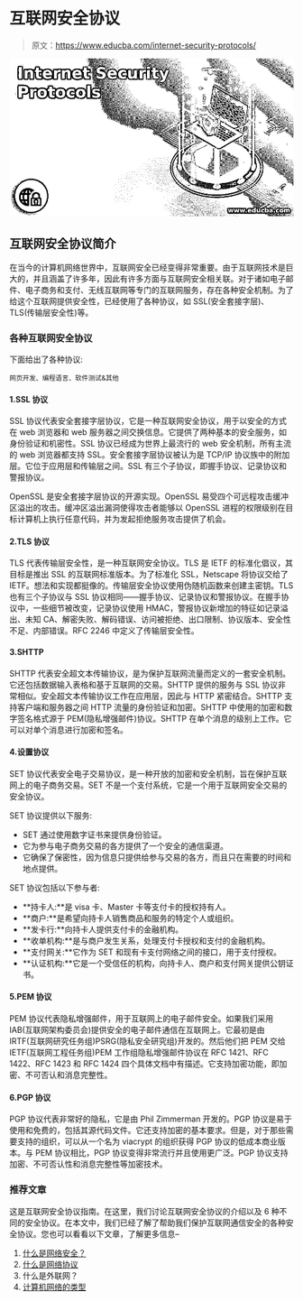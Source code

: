 # 互联网安全协议

> 原文：<https://www.educba.com/internet-security-protocols/>

![Internet Security Protocols](img/e320597b67ff0926b75d05e7ebf4849b.png)



## 互联网安全协议简介

在当今的计算机网络世界中，互联网安全已经变得非常重要。由于互联网技术是巨大的，并且涵盖了许多年，因此有许多方面与互联网安全相关联。对于诸如电子邮件、电子商务和支付、无线互联网等专门的互联网服务，存在各种安全机制。为了给这个互联网提供安全性，已经使用了各种协议，如 SSL(安全套接字层)、TLS(传输层安全性)等。

### 各种互联网安全协议

下面给出了各种协议:

<small>网页开发、编程语言、软件测试&其他</small>

#### 1.SSL 协议

SSL 协议代表安全套接字层协议，它是一种互联网安全协议，用于以安全的方式在 web 浏览器和 web 服务器之间交换信息。它提供了两种基本的安全服务，如身份验证和机密性。SSL 协议已经成为世界上最流行的 web 安全机制，所有主流的 web 浏览器都支持 SSL。安全套接字层协议被认为是 TCP/IP 协议族中的附加层。它位于应用层和传输层之间。SSL 有三个子协议，即握手协议、记录协议和警报协议。

OpenSSL 是安全套接字层协议的开源实现。OpenSSL 易受四个可远程攻击缓冲区溢出的攻击。缓冲区溢出漏洞使得攻击者能够以 OpenSSL 进程的权限级别在目标计算机上执行任意代码，并为发起拒绝服务攻击提供了机会。

#### 2.TLS 协议

TLS 代表传输层安全性，是一种互联网安全协议。TLS 是 IETF 的标准化倡议，其目标是推出 SSL 的互联网标准版本。为了标准化 SSL，Netscape 将协议交给了 IETF。想法和实现都挺像的。传输层安全协议使用伪随机函数来创建主密钥。TLS 也有三个子协议与 SSL 协议相同——握手协议、记录协议和警报协议。在握手协议中，一些细节被改变，记录协议使用 HMAC，警报协议新增加的特征如记录溢出、未知 CA、解密失败、解码错误、访问被拒绝、出口限制、协议版本、安全性不足、内部错误。RFC 2246 中定义了传输层安全性。

#### 3.SHTTP

SHTTP 代表安全超文本传输协议，是为保护互联网流量而定义的一套安全机制。它还包括数据输入表格和基于互联网的交易。SHTTP 提供的服务与 SSL 协议非常相似。安全超文本传输协议工作在应用层，因此与 HTTP 紧密结合。SHTTP 支持客户端和服务器之间 HTTP 流量的身份验证和加密。SHTTP 中使用的加密和数字签名格式源于 PEM(隐私增强邮件)协议。SHTTP 在单个消息的级别上工作。它可以对单个消息进行加密和签名。

#### 4.设置协议

SET 协议代表安全电子交易协议，是一种开放的加密和安全机制，旨在保护互联网上的电子商务交易。SET 不是一个支付系统，它是一个用于互联网安全交易的安全协议。

SET 协议提供以下服务:

*   SET 通过使用数字证书来提供身份验证。
*   它为参与电子商务交易的各方提供了一个安全的通信渠道。
*   它确保了保密性，因为信息只提供给参与交易的各方，而且只在需要的时间和地点提供。

SET 协议包括以下参与者:

*   **持卡人:**是 visa 卡、Master 卡等支付卡的授权持有人。
*   **商户:**是希望向持卡人销售商品和服务的特定个人或组织。
*   **发卡行:**向持卡人提供支付卡的金融机构。
*   **收单机构:**是与商户发生关系，处理支付卡授权和支付的金融机构。
*   **支付网关:**它作为 SET 和现有卡支付网络之间的接口，用于支付授权。
*   **认证机构:**它是一个受信任的机构，向持卡人、商户和支付网关提供公钥证书。

#### 5.PEM 协议

PEM 协议代表隐私增强邮件，用于互联网上的电子邮件安全。如果我们采用 IAB(互联网架构委员会)提供安全的电子邮件通信在互联网上。它最初是由 IRTF(互联网研究任务组)PSRG(隐私安全研究组)开发的。然后他们把 PEM 交给 IETF(互联网工程任务组)PEM 工作组隐私增强邮件协议在 RFC 1421、RFC 1422、RFC 1423 和 RFC 1424 四个具体文档中有描述。它支持加密功能，即加密、不可否认和消息完整性。

#### 6.PGP 协议

PGP 协议代表非常好的隐私，它是由 Phil Zimmerman 开发的。PGP 协议是易于使用和免费的，包括其源代码文件。它还支持加密的基本要求。但是，对于那些需要支持的组织，可以从一个名为 viacrypt 的组织获得 PGP 协议的低成本商业版本。与 PEM 协议相比，PGP 协议变得非常流行并且使用更广泛。PGP 协议支持加密、不可否认性和消息完整性等加密技术。

### 推荐文章

这是互联网安全协议指南。在这里，我们讨论互联网安全协议的介绍以及 6 种不同的安全协议。在本文中，我们已经了解了帮助我们保护互联网通信安全的各种安全协议。您也可以看看以下文章，了解更多信息–

1.  [什么是网络安全？](https://www.educba.com/what-is-cyber-security/)
2.  [什么是网络协议](https://www.educba.com/what-is-networking-protocols/)
3.  什么是外联网？
4.  [计算机网络的类型](https://www.educba.com/types-of-computer-network/)





